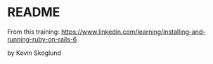 # README

From this training:
https://www.linkedin.com/learning/installing-and-running-ruby-on-rails-6

by Kevin Skoglund
